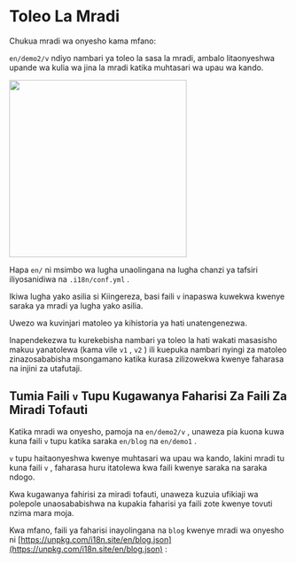 # Toleo La Mradi

Chukua mradi wa onyesho kama mfano:

`en/demo2/v` ndiyo nambari ya toleo la sasa la mradi, ambalo litaonyeshwa upande wa kulia wa jina la mradi katika muhtasari wa upau wa kando.

<img src="https://p.3ti.site/1721290486.avif" width="320px">

Hapa `en/` ni msimbo wa lugha unaolingana na lugha chanzi ya tafsiri iliyosanidiwa na `.i18n/conf.yml` .

Ikiwa lugha yako asilia si Kiingereza, basi faili `v` inapaswa kuwekwa kwenye saraka ya mradi ya lugha yako asilia.

Uwezo wa kuvinjari matoleo ya kihistoria ya hati unatengenezwa.

Inapendekezwa tu kurekebisha nambari ya toleo la hati wakati masasisho makuu yanatolewa (kama vile `v1` , `v2` ) ili kuepuka nambari nyingi za matoleo zinazosababisha msongamano katika kurasa zilizowekwa kwenye faharasa na injini za utafutaji.

## Tumia Faili `v` Tupu Kugawanya Faharisi Za Faili Za Miradi Tofauti

Katika mradi wa onyesho, pamoja na `en/demo2/v` , unaweza pia kuona kuwa kuna faili `v` tupu katika saraka `en/blog` na `en/demo1` .

`v` tupu haitaonyeshwa kwenye muhtasari wa upau wa kando, lakini mradi tu kuna faili `v` , faharasa huru itatolewa kwa faili kwenye saraka na saraka ndogo.

Kwa kugawanya fahirisi za miradi tofauti, unaweza kuzuia ufikiaji wa polepole unaosababishwa na kupakia faharisi ya faili zote kwenye tovuti nzima mara moja.

Kwa mfano, faili ya faharisi inayolingana na `blog` kwenye mradi wa onyesho ni [https://unpkg.com/i18n.site/en/blog.json](https://unpkg.com/i18n.site/en/blog.json) :